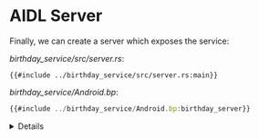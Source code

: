 # AIDL Server

Finally, we can create a server which exposes the service:

_birthday_service/src/server.rs_:

```rust,ignore
{{#include ../birthday_service/src/server.rs:main}}
```

_birthday_service/Android.bp_:

```javascript
{{#include ../birthday_service/Android.bp:birthday_server}}
```

<details>

The process for taking a user-defined service implementation (in this case the
`BirthdayService` type, which implements the `IBirthdayService`) and starting it
as a binder service has multiple steps, and may appear more complicated than
students are used to if they've used Binder from C++ or another language.
Explain to students why each step is necessary.

1. Create an instance of your service type (`BirthdayService`).
1. Wrap the service object in corresponding `Bn*` type (`BnBirthdayService` in
   this case). This type is generated by Binder and provides the common binder
   functionality that would be provided by the `BnBinder` base class in C++.
   We don't have inheritance in Rust, so instead we use composition, putting our
   `BirthdayService` within the generated `BnBinderService`.
1. Call `add_service`, giving it a service identifier and your service object
   (the `BnBirthdayService` object in the example).
1. Call `join_thread_pool` to add the current thread to Binder's thread pool and
   start listening for connections.

</details>
